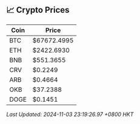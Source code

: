 ## 📈 Crypto Prices

| Coin | Price |
| ---- | ----- |
| BTC | $67672.4995 |
| ETH | $2422.6930 |
| BNB | $551.3655 |
| CRV | $0.2249 |
| ARB | $0.4664 |
| OKB | $37.2388 |
| DOGE | $0.1451 |

_Last Updated: 2024-11-03 23:19:26.97 +0800 HKT_